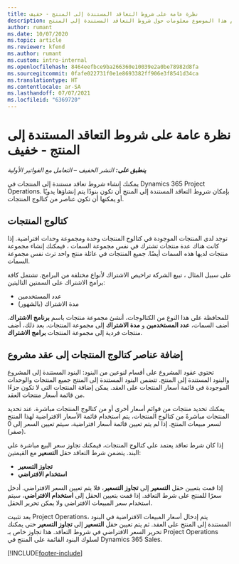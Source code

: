 ```yaml
---
title: نظرة عامة على شروط التعاقد المستندة إلى المنتج - خفيف
description: يقدم هذا الموضوع معلومات حول شروط التعاقد المستندة إلى المنتج.
author: rumant
ms.date: 10/07/2020
ms.topic: article
ms.reviewer: kfend
ms.author: rumant
ms.custom: intro-internal
ms.openlocfilehash: 8464eefbce9ba266360e10039e2a0be78982d8fa
ms.sourcegitcommit: 0fafe022731f0e1e8693382ff906e3f8541d34ca
ms.translationtype: HT
ms.contentlocale: ar-SA
ms.lasthandoff: 07/07/2021
ms.locfileid: "6369720"
---
```

# <a name="product-based-contract-lines-overview---lite"></a>نظرة عامة على شروط التعاقد المستندة إلى المنتج - خفيف

_**ينطبق على:** النشر الخفيف – التعامل مع الفواتير الأولية_

يمكنك إنشاء شروط تعاقد مستندة إلى المنتجات في Dynamics 365 Project Operations. بإمكان شروط التعاقد المستندة إلى المنتج أن تكون بنودًا يتم إنشاؤها يدويًا أو يمكنها أن تكون عناصر من كتالوج المنتجات.

## <a name="product-catalog"></a>كتالوج المنتجات

توجد لدى المنتجات الموجودة في كتالوج المنتجات وحدة ومجموعة وحدات افتراضية. إذا كانت هناك عدة منتجات تشترك في نفس مجموعة السمات ، فيمكنك إنشاء مجموعة منتجات لديها هذه السمات أيضًا. جميع المنتجات في عائلة منتج واحد ترث نفس مجموعة السمات.

على سبيل المثال ، تبيع الشركة تراخيص الاشتراك لأنواع مختلفة من البرامج. تشتمل كافة برامج الاشتراك على السمتين التاليتين:

- عدد المستخدمين
- مدة الاشتراك (بالشهور)

للمحافظة على هذا النوع من الكتالوجات، أنشئ مجموعة منتجات باسم **برنامج الاشتراك**. أضف السمات، **عدد المستخدمين** و **مدة الاشتراك** إلى مجموعة المنتجات. بعد ذلك، أضف منتجات فردية إلى مجموعة المنتجات **برامج الاشتراك**.

## <a name="add-product-catalog-items-to-a-project-contract"></a>إضافة عناصر كتالوج المنتجات إلى عقد مشروع

تحتوي عقود المشروع على أقسام لنوعين من البنود: البنود المستندة إلى المشروع والبنود المستندة إلى المنتج. تتضمن البنود المستندة إلى المنتج جميع المنتجات والوحدات الموجودة في قائمة أسعار المنتجات على العقد. يمكن إضافة المنتجات التي لا تكون جزءًا من قائمة أسعار منتجات العقد.

يمكنك تحديد منتجات من قوائم أسعار أخرى أو من كتالوج المنتجات مباشرة. عند تحديد المنتجات مباشرةً من كتالوج المنتجات، يتم استخدام قائمة الأسعار الافتراضية لهذا المنتج لسعر مبيعات المنتج. إذا لم يتم تعيين قائمة أسعار افتراضية، سيتم تعيين السعر إلى 0 (صفر).

إذا كان شرط تعاقد يعتمد على كتالوج المنتجات، فيمكنك تجاوز سعر البيع مباشرة على البند. يتضمن شرط التعاقد حقل **التسعير** مع القيمتين:

- **تجاوز التسعير**
- **استخدام الافتراضي**

إذا قمت بتعيين حقل **التسعير** إلى **تجاوز التسعير**، فلا يتم تعيين السعر الافتراضي. أدخل سعرًا للمنتج على شرط التعاقد. إذا قمت بتعيين الحقل إلى **استخدام الافتراضي**، سيتم استخدام سعر المبيعات الافتراضي ولا يمكن تحرير الحقل.

بعد تثبيت Project Operations، يتم إدخال أسعار المبيعات الافتراضية في البنود المستندة إلى المنتج على العقد. ثم يتم تعيين حقل **التسعير** إلى **تجاوز التسعير** حتى يمكنك تحرير السعر الافتراضي في شروط التعاقد. هذا تجاوز خاص بـ Project Operations لسلوك البنود القائمة على المنتج في Dynamics 365 Sales.


[!INCLUDE[footer-include](../../includes/footer-banner.md)]